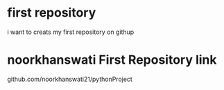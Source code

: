 # first repository
i want to creats my first repository on githup
# noorkhanswati First Repository link
github.com/noorkhanswati21/pythonProject

